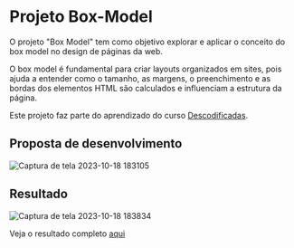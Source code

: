 # Projeto Box-Model
O projeto "Box Model" tem como objetivo explorar e aplicar o conceito do box model no design de páginas da web. 

O  box model é fundamental para criar layouts organizados em sites, pois ajuda a entender como o tamanho, as margens, 
o preenchimento e as bordas dos elementos HTML são calculados e influenciam a estrutura da página.

Este projeto faz parte do aprendizado do curso [Descodificadas](https://descodificadas.com.br/).

## Proposta de desenvolvimento 
![Captura de tela 2023-10-18 183105](https://github.com/AndressaScript/Box-Model---Descodificadas/assets/147551327/1c0f4edb-b3cd-4880-9b1d-335e87c73bc3)

## Resultado 
![Captura de tela 2023-10-18 183834](https://github.com/AndressaScript/Box-Model---Descodificadas/assets/147551327/37bb264a-c5a2-4fd2-881c-d11f315ebea8)

Veja o resultado completo [aqui](https://andressascript.github.io/Box-Model---Descodificadas/)

